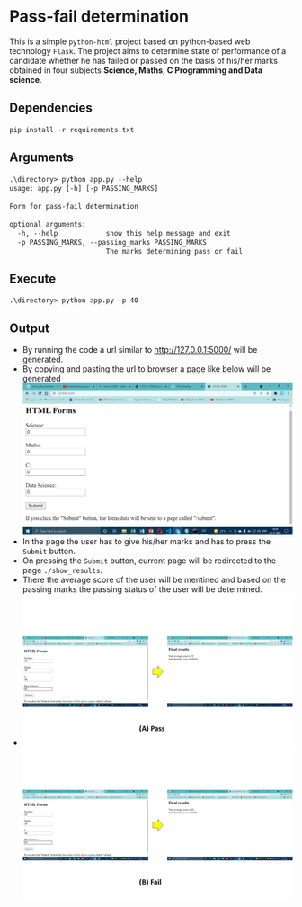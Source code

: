 # Pass-fail determination
This is a simple `python-html` project based on python-based web technology `Flask`. The project aims to determine state of performance of a candidate whether he has failed or passed on the basis of his/her marks obtained in four subjects **Science, Maths, C Programming and Data science**. 
## Dependencies
    pip install -r requirements.txt
## Arguments
    .\directory> python app.py --help
    usage: app.py [-h] [-p PASSING_MARKS]

    Form for pass-fail determination

    optional arguments:
      -h, --help            show this help message and exit
      -p PASSING_MARKS, --passing_marks PASSING_MARKS
                            The marks determining pass or fail
## Execute
    .\directory> python app.py -p 40
## Output
- By running the code a url similar to http://127.0.0.1:5000/ will be generated.
- By copying and pasting the url to browser a page like below will be generated ![image1](https://github.com/SohamChattopadhyayEE/Pass-fail-determination/blob/main/pictures/Screenshot%20(33).png)
- In the page the user has to give his/her marks and has to press the `Submit` button.
- On pressing the `Submit` button, current page will be redirected to the page `./show_results`.
- There the average score of the user will be mentined and based on the passing marks the passing status of the user will be determined.
- ![pass](https://github.com/SohamChattopadhyayEE/Pass-fail-determination/blob/main/pictures/Slide1.JPG) ![fail](https://github.com/SohamChattopadhyayEE/Pass-fail-determination/blob/main/pictures/Slide2.JPG)
